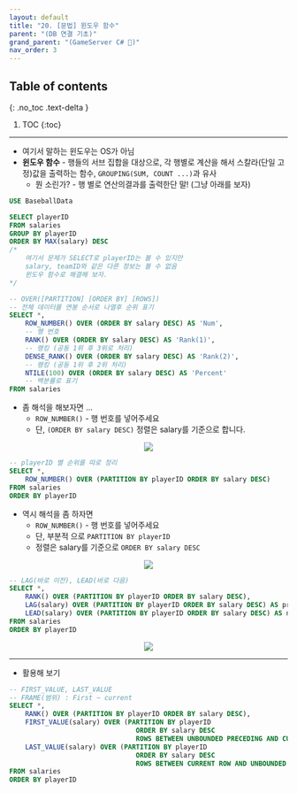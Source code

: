 ```yaml
---
layout: default
title: "20. [문법] 윈도우 함수"
parent: "(DB 연결 기초)"
grand_parent: "(GameServer C# 🎯)"
nav_order: 3
---
```


## Table of contents
{: .no_toc .text-delta }

1. TOC
{:toc}

---

* 여기서 말하는 윈도우는 OS가 아님
* **윈도우 함수** - 행들의 서브 집합을 대상으로, 각 행별로 계산을 해서 스칼라(단일 고정)값을 출력하는 함수, `GROUPING(SUM, COUNT ...)`과 유사
    * 뭔 소린가? - 행 별로 연산의결과를 출력한단 말! (그냥 아래를 보자)

```sql
USE BaseballData

SELECT playerID
FROM salaries
GROUP BY playerID
ORDER BY MAX(salary) DESC
/*
    여기서 문제가 SELECT로 playerID는 볼 수 있지만 
    salary, teamID와 같은 다른 정보는 볼 수 없음
    윈도우 함수로 해결해 보자.
*/
```

```sql
-- OVER([PARTITION] [ORDER BY] [ROWS])
-- 전체 데이터를 연봉 순서로 나열후 순위 표기
SELECT *,
    ROW_NUMBER() OVER (ORDER BY salary DESC) AS 'Num',   
    -- 행 번호
    RANK() OVER (ORDER BY salary DESC) AS 'Rank(1)',         
    -- 랭킹 (공동 1위 후 3위로 처리)
    DENSE_RANK() OVER (ORDER BY salary DESC) AS 'Rank(2)',   
    -- 랭킹 (공동 1위 후 2위 처리)
    NTILE(100) OVER (ORDER BY salary DESC) AS 'Percent'     
    -- 백분률로 표기
FROM salaries
```

* 좀 해석을 해보자면 ...
    * `ROW_NUMBER()` - 행 번호를 넣어주세요
    * 단, `(ORDER BY salary DESC)` 정렬은 salary를 기준으로 합니다.

<p align="center">
  <img src="https://taehyungs-programming-blog.github.io/blog/assets/images/database/basic-20-1.png"/>
</p>

```sql
-- playerID 별 순위를 따로 정리
SELECT *,
    ROW_NUMBER() OVER (PARTITION BY playerID ORDER BY salary DESC)
FROM salaries
ORDER BY playerID
```

* 역시 해석을 좀 하자면
    * `ROW_NUMBER()` - 행 번호를 넣어주세요
    * 단, 부분적 으로 `PARTITION BY playerID`
    * 정렬은 salary를 기준으로 `ORDER BY salary DESC`

<p align="center">
  <img src="https://taehyungs-programming-blog.github.io/blog/assets/images/database/basic-20-2.png"/>
</p>

```sql
-- LAG(바로 이전), LEAD(바로 다음)
SELECT *,
    RANK() OVER (PARTITION BY playerID ORDER BY salary DESC),
    LAG(salary) OVER (PARTITION BY playerID ORDER BY salary DESC) AS prevSalary,
    LEAD(salary) OVER (PARTITION BY playerID ORDER BY salary DESC) AS nextSalary
FROM salaries
ORDER BY playerID
```

<p align="center">
  <img src="https://taehyungs-programming-blog.github.io/blog/assets/images/database/basic-20-3.png"/>
</p>

---

* 활용해 보기

```sql
-- FIRST_VALUE, LAST_VALUE
-- FRAME(범위) : First ~ current
SELECT *,
    RANK() OVER (PARTITION BY playerID ORDER BY salary DESC),
    FIRST_VALUE(salary) OVER (PARTITION BY playerID 
                                ORDER BY salary DESC 
                                ROWS BETWEEN UNBOUNDED PRECEDING AND CURRENT ROW) AS best,
    LAST_VALUE(salary) OVER (PARTITION BY playerID 
                                ORDER BY salary DESC
                                ROWS BETWEEN CURRENT ROW AND UNBOUNDED FOLLOWING) AS worst,
FROM salaries
ORDER BY playerID
```